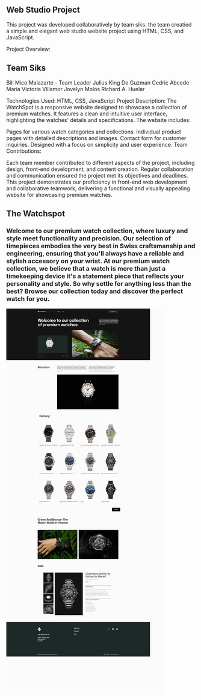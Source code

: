 ## Web Studio Project

This project was developed collaboratively by team siks. the team creatied a simple and elegant web studio website project using HTML, CSS, and JavaScript.

Project Overview:

## Team Siks 
Bill Mico Malazarte - Team Leader
Julius King De Guzman 
Cedric Abcede
Maria Victoria Villamor
Jovelyn Molos
Richard A. Huelar


Technologies Used: HTML, CSS, JavaScript
Project Description:
The WatchSpot is a responsive website designed to showcase a collection of premium watches. It features a clean and intuitive user interface, highlighting the watches' details and specifications. The website includes:

Pages for various watch categories and collections.
Individual product pages with detailed descriptions and images.
Contact form for customer inquiries.
Designed with a focus on simplicity and user experience.
Team Contributions:

Each team member contributed to different aspects of the project, including design, front-end development, and content creation.
Regular collaboration and communication ensured the project met its objectives and deadlines.
This project demonstrates our proficiency in front-end web development and collaborative teamwork, delivering a functional and visually appealing website for showcasing premium watches.


## The Watchspot

### Welcome to our premium watch collection, where luxury and style meet functionality and precision. Our selection of timepieces embodies the very best in Swiss craftsmanship and engineering, ensuring that you'll always have a reliable and stylish accessory on your wrist. At our premium watch collection, we believe that a watch is more than just a timekeeping device it's a statement piece that reflects your personality and style. So why settle for anything less than the best? Browse our collection today and discover the perfect watch for you.

![Website Image](image.png)

